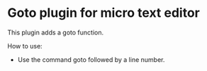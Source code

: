 # Goto plugin for micro text editor

This plugin adds a goto function.

How to use:
- Use the command goto followed by a line number.
